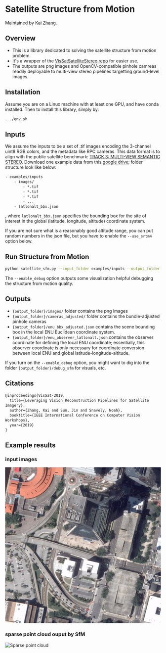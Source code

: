 # Satellite Structure from Motion

Maintained by [Kai Zhang](https://kai-46.github.io/website/). 

## Overview
- This is a library dedicated to solving the satellite structure from motion problem.
- It's a wrapper of the [VisSatSatelliteStereo repo](https://github.com/Kai-46/VisSatSatelliteStereo) for easier use.
- The outputs are png images and OpenCV-compatible pinhole camreas readily deployable to multi-view stereo pipelines targetting ground-level images.

## Installation
Assume you are on a Linux machine with at least one GPU, and have conda installed. Then to install this library, simply by:
```bash
. ./env.sh
```

## Inputs
We assume the inputs to be a set of .tif images encoding the 3-channel uint8 RGB colors, and the metadata like RPC cameras. 
This data format is to align with the public satellite benchmark: [TRACK 3: MULTI-VIEW SEMANTIC STEREO](https://ieee-dataport.org/open-access/data-fusion-contest-2019-dfc2019).
Download one example data from this [google drive](https://drive.google.com/drive/folders/11UeurSa-dyfaRUIdUZFfNBAyd3jN7D46?usp=sharing); folder structure look like below:


```
- examples/inputs
    - images/
        - *.tif
        - *.tif
        - *.tif
        - ...
    - latlonalt_bbx.json
```
, where ```latlonalt_bbx.json``` specifies the bounding box for the site of interest in the global (latitude, longitude, altitude) coordinate system. 

If you are not sure what is a reasonably good altitude range, you can put random numbers in the json file, but you have to enable the ```--use_srtm4``` option below.  

## Run Structure from Motion
```bash
python satellite_sfm.py --input_folder examples/inputs --output_folder examples/outputs --run_sfm [--use_srtm4] [--enable_debug]
```
The ```--enable_debug``` option outputs some visualization helpful debugging the structure from motion quality.

## Outputs
- ```{output_folder}/images/``` folder contains the png images
- ```{output_folder}/cameras_adjusted/``` folder contains the bundle-adjusted pinhole cameras
- ```{output_folder}/enu_bbx_adjusted.json``` contains the scene bounding box in the local ENU Euclidean coordinate system.
- ```{output_folder}/enu_observer_latlonalt.json``` contains the observer coordinate for defining the local ENU coordinate; essentially, this observer coordinate is only necessary for coordinate conversion between local ENU and global latitude-longitude-altitude.

If you turn on the ```--enable_debug``` option, you might want to dig into the folder ```{output_folder}/debug_sfm``` for visuals, etc.

## Citations
```
@inproceedings{VisSat-2019,
  title={Leveraging Vision Reconstruction Pipelines for Satellite Imagery},
  author={Zhang, Kai and Sun, Jin and Snavely, Noah},
  booktitle={IEEE International Conference on Computer Vision Workshops},
  year={2019}
}
```

## Example results
### input images
![Input images](./readme_resources/example_data.gif)
### sparse point cloud ouput by SfM
![Sparse point cloud](./readme_resources/example_data_sfm.gif)
